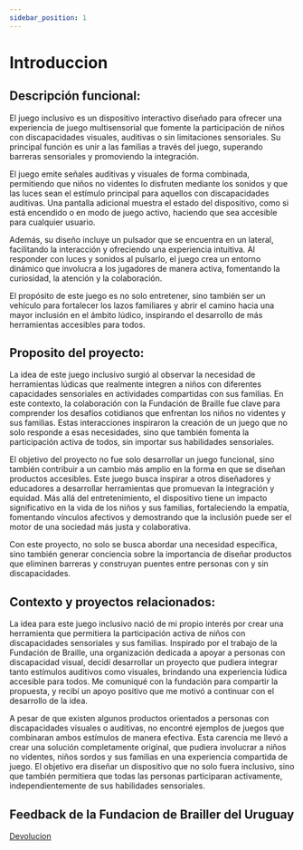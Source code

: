 ```yaml
---
sidebar_position: 1
---
```

# Introduccion

## Descripción funcional:

El juego inclusivo es un dispositivo interactivo diseñado para ofrecer una experiencia de juego multisensorial que fomente la participación de niños con discapacidades visuales, auditivas o sin limitaciones sensoriales. Su principal función es unir a las familias a través del juego, superando barreras sensoriales y promoviendo la integración.

El juego emite señales auditivas y visuales de forma combinada, permitiendo que niños no videntes lo disfruten mediante los sonidos y que las luces sean el estímulo principal para aquellos con discapacidades auditivas. Una pantalla adicional muestra el estado del dispositivo, como si está encendido o en modo de juego activo, haciendo que sea accesible para cualquier usuario.

Además, su diseño incluye un pulsador que se encuentra en un lateral, facilitando la interacción y ofreciendo una experiencia intuitiva. Al responder con luces y sonidos al pulsarlo, el juego crea un entorno dinámico que involucra a los jugadores de manera activa, fomentando la curiosidad, la atención y la colaboración.

El propósito de este juego es no solo entretener, sino también ser un vehículo para fortalecer los lazos familiares y abrir el camino hacia una mayor inclusión en el ámbito lúdico, inspirando el desarrollo de más herramientas accesibles para todos.

## Proposito del proyecto:

La idea de este juego inclusivo surgió al observar la necesidad de herramientas lúdicas que realmente integren a niños con diferentes capacidades sensoriales en actividades compartidas con sus familias. En este contexto, la colaboración con la Fundación de Braille fue clave para comprender los desafíos cotidianos que enfrentan los niños no videntes y sus familias. Estas interacciones inspiraron la creación de un juego que no solo responde a esas necesidades, sino que también fomenta la participación activa de todos, sin importar sus habilidades sensoriales.

El objetivo del proyecto no fue solo desarrollar un juego funcional, sino también contribuir a un cambio más amplio en la forma en que se diseñan productos accesibles. Este juego busca inspirar a otros diseñadores y educadores a desarrollar herramientas que promuevan la integración y equidad. Más allá del entretenimiento, el dispositivo tiene un impacto significativo en la vida de los niños y sus familias, fortaleciendo la empatía, fomentando vínculos afectivos y demostrando que la inclusión puede ser el motor de una sociedad más justa y colaborativa.

Con este proyecto, no solo se busca abordar una necesidad específica, sino también generar conciencia sobre la importancia de diseñar productos que eliminen barreras y construyan puentes entre personas con y sin discapacidades.

## Contexto y proyectos relacionados:

La idea para este juego inclusivo nació de mi propio interés por crear una herramienta que permitiera la participación activa de niños con discapacidades sensoriales y sus familias. Inspirado por el trabajo de la Fundación de Braille, una organización dedicada a apoyar a personas con discapacidad visual, decidí desarrollar un proyecto que pudiera integrar tanto estímulos auditivos como visuales, brindando una experiencia lúdica accesible para todos. Me comuniqué con la fundación para compartir la propuesta, y recibí un apoyo positivo que me motivó a continuar con el desarrollo de la idea.

A pesar de que existen algunos productos orientados a personas con discapacidades visuales o auditivas, no encontré ejemplos de juegos que combinaran ambos estímulos de manera efectiva. Esta carencia me llevó a crear una solución completamente original, que pudiera involucrar a niños no videntes, niños sordos y sus familias en una experiencia compartida de juego. El objetivo era diseñar un dispositivo que no solo fuera inclusivo, sino que también permitiera que todas las personas participaran activamente, independientemente de sus habilidades sensoriales.

## Feedback de la Fundacion de Brailler del Uruguay

[Devolucion](../../img/PROYECTO/devolucion.pdf)
